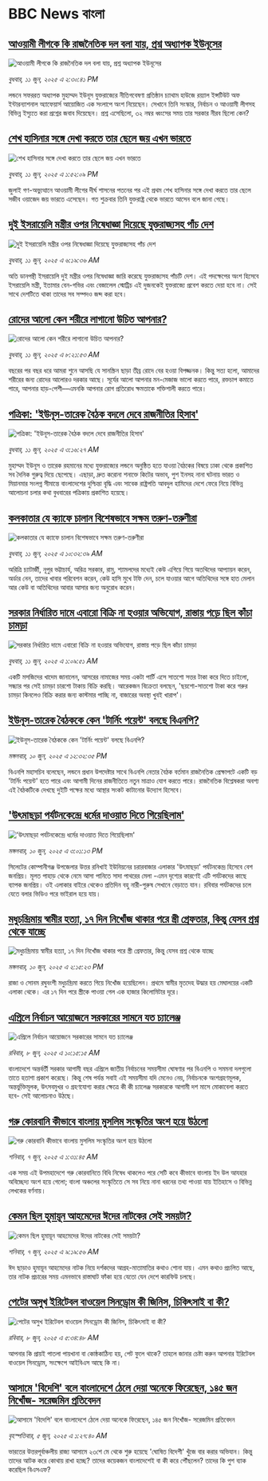 # BBC News বাংলা## [আওয়ামী লীগকে কি রাজনৈতিক দল বলা যায়, প্রশ্ন অধ্যাপক ইউনূসের](https://www.bbc.com/bengali/articles/cvg76d4gq8eo?at_campaign=githubrss)![আওয়ামী লীগকে কি রাজনৈতিক দল বলা যায়, প্রশ্ন অধ্যাপক ইউনূসের](https://ichef.bbci.co.uk/ace/standard/240/cpsprodpb/41d9/live/14d3dab0-46c7-11f0-bbaa-4bc03e0665b7.jpg)_বুধবার, ১১ জুন, ২০২৫ এ ২:৩০:৪১ PM_লন্ডনে সফররত অধ্যাপক মুহাম্মদ ইউনূস যুক্তরাজ্যের নীতিগবেষণা প্রতিষ্ঠান চ্যাথাম হাউজে রয়্যাল ইন্সটিউট অফ ইন্টারন্যাশনাল অ্যাফেয়ার্স আয়োজিত এক সংলাপে অংশ নিয়েছেন। সেখানে তিনি সংস্কার, নির্বাচন ও আওয়ামী লীগসহ বিভিন্ন ইস্যুতে করা প্রশ্নের জবাব দিয়েছেন। প্রশ্ন এসেছিলো, ৩২ নম্বর ধ্বংসের সময় তার সরকার নীরব ছিলো কেন?## [শেখ হাসিনার সঙ্গে দেখা করতে তার ছেলে জয় এখন ভারতে](https://www.bbc.com/bengali/articles/clyvk4n7d9xo?at_campaign=githubrss)![শেখ হাসিনার সঙ্গে দেখা করতে তার ছেলে জয় এখন ভারতে](https://ichef.bbci.co.uk/ace/standard/240/cpsprodpb/313d/live/92cdee80-46c0-11f0-9471-e380f647874e.jpg)_বুধবার, ১১ জুন, ২০২৫ এ ১:৫২:০৯ PM_জুলাই গণ-অভ্যুত্থানে আওয়ামী লীগের দীর্ঘ শাসনের পতনের পর এই প্রথম শেখ হাসিনার সঙ্গে দেখা করতে তার ছেলে সজীব ওয়াজেদ জয় ভারতে ‌এসেছেন। গত শুক্রবার তিনি যুক্তরাষ্ট্র থেকে ভারতে আসেন বলে জানা গেছে।## [দুই ইসরায়েলি মন্ত্রীর ওপর নিষেধাজ্ঞা দিয়েছে যুক্তরাজ্যসহ পাঁচ দেশ](https://www.bbc.com/bengali/articles/cn4q55lwxqko?at_campaign=githubrss)![দুই ইসরায়েলি মন্ত্রীর ওপর নিষেধাজ্ঞা দিয়েছে যুক্তরাজ্যসহ পাঁচ দেশ](https://ichef.bbci.co.uk/ace/standard/240/cpsprodpb/c982/live/90001d90-4675-11f0-9471-e380f647874e.jpg)_বুধবার, ১১ জুন, ২০২৫ এ ৬:১৯:৩৬ AM_অতি ডানপন্থী ইসরায়েলি দুই মন্ত্রীর ওপর নিষেধাজ্ঞা জারি করেছে যুক্তরাজ্যসহ পাঁচটি দেশ। এই পদক্ষেপের অংশ হিসেবে ইসরায়েলি মন্ত্রী, ইতামার বেন-গভির এবং বেজালেল স্মোট্রিচ এই দুজনকেই যুক্তরাজ্যে প্রবেশ করতে দেয়া হবে না। সেই সাথে দেশটিতে থাকা তাদের সব সম্পদও জব্দ করা হবে।## [রোদের আলো কেন শরীরে লাগানো উচিত আপনার?](https://www.bbc.com/bengali/articles/c75755nn1y5o?at_campaign=githubrss)![রোদের আলো কেন শরীরে লাগানো উচিত আপনার?](https://ichef.bbci.co.uk/ace/standard/240/cpsprodpb/2146/live/69300ab0-0cb7-11f0-ba12-8d27eb561761.jpg)_বুধবার, ১১ জুন, ২০২৫ এ ৮:২১:৫৩ AM_বছরের পর বছর ধরে আমরা শুনে আসছি যে সানস্ক্রিন ছাড়া তীব্র রোদে বের হওয়া বিপজ্জনক। কিন্তু সত্য হলো, আমাদের শরীরের জন্য রোদের আলোরও দরকার আছে। সূর্যের আলো আপনার মন-মেজাজ ভালো করতে পারে, রক্তচাপ কমাতে পারে, আপনার হাড়-পেশী––এমনকি আপনার রোগ প্রতিরোধ ক্ষমতাকে শক্তিশালী করতে পারে।## [পত্রিকা: 'ইউনূস-তারেক বৈঠক বদলে দেবে রাজনীতির হিসাব'](https://www.bbc.com/bengali/articles/cx2jz522g0yo?at_campaign=githubrss)![পত্রিকা: 'ইউনূস-তারেক বৈঠক বদলে দেবে রাজনীতির হিসাব'](https://ichef.bbci.co.uk/ace/standard/240/cpsprodpb/8768/live/fa958d50-466d-11f0-8e6f-9538963e47ef.jpg)_বুধবার, ১১ জুন, ২০২৫ এ ৩:১৬:২৭ AM_মুহাম্মদ ইউনূস ও তারেক রহমানের মধ্যে যুক্তরাজ্যের লন্ডনে অনুষ্ঠিত হতে যাওয়া বৈঠকের বিষয়ে ঢাকা থেকে প্রকাশিত সব দৈনিক গুরুত্ব দিয়ে ছেপেছে। এছাড়া, দ্রুত করোনা শনাক্তে কিটের অভাব, পুশ ইনসহ নানা ঘটনায় ভারত ও মিয়ানমার সংলগ্ন সীমান্তে বাংলাদেশের দুশ্চিন্তা বৃদ্ধি এবং সাবেক রাষ্ট্রপতি আবদুল হামিদের দেশে ফেরে নিয়ে বিভিন্ন আলোচনা চলার কথা বুধবারের পত্রিকায় প্রকাশিত হয়েছে।## [কলকাতার যে ক্যাফে চালান বিশেষভাবে সক্ষম তরুণ-তরুণীরা ](https://www.bbc.com/bengali/articles/cq809103319o?at_campaign=githubrss)![কলকাতার যে ক্যাফে চালান বিশেষভাবে সক্ষম তরুণ-তরুণীরা ](https://ichef.bbci.co.uk/ace/standard/240/cpsprodpb/9960/live/747d1f30-410e-11f0-9ca8-c5502ac70516.jpg)_বুধবার, ১১ জুন, ২০২৫ এ ১০:৩২:৩৯ AM_অরিত্রি চ্যাটার্জী, নূপুর ভট্টাচার্য, অরিত্র সরকার, রামু, শ্যামলদের মধ্যেই কেউ এগিয়ে গিয়ে অতথিদের আপ্যায়ন করেন, অর্ডার নেন,  তাদের খাবার পরিবেশন করেন, কেউ হাসি মুখে টফি দেন, চলে যাওয়ার আগে অতিথিদের সঙ্গে হাত মেলান আর কেউ বা অতিথিদের আবার আসার জন্য অনুরোধ করেন।## [সরকার নির্ধারিত দামে এবারো বিক্রি না হওয়ার অভিযোগ, রাস্তায় পড়ে ছিল কাঁচা চামড়া](https://www.bbc.com/bengali/articles/cvg7yqvvxqvo?at_campaign=githubrss)![সরকার নির্ধারিত দামে এবারো বিক্রি না হওয়ার অভিযোগ, রাস্তায় পড়ে ছিল কাঁচা চামড়া](https://ichef.bbci.co.uk/ace/standard/240/cpsprodpb/c2bc/live/55d7a250-45f3-11f0-bace-e1270fc31f5e.jpg)_বুধবার, ১১ জুন, ২০২৫ এ ১:০৯:৫১ AM_একটি মসজিদের খাদেম জানালেন, আসরের নামাজের সময় একটা পার্টি এসে সাতশো সত্তর টাকা করে দিতে চাইলো, সন্ধ্যার পর সেই চামড়া চারশো টাকায় বিক্রি করছি। আরেকজন বিক্রেতা বলছেন, 'ছয়শো-সাতশো টাকা করে গরুর চামড়া কিনলেও বিক্রি করার জন্য কাস্টমার পাচ্ছি না, বাজারের অবস্থা খুবই খারাপ'।## [ইউনূস-তারেক বৈঠককে কেন 'টার্নিং পয়েন্ট' বলছে বিএনপি? ](https://www.bbc.com/bengali/articles/c706d1n8rddo?at_campaign=githubrss)![ইউনূস-তারেক বৈঠককে কেন 'টার্নিং পয়েন্ট' বলছে বিএনপি? ](https://ichef.bbci.co.uk/ace/standard/240/cpsprodpb/eb82/live/0fe053c0-45f1-11f0-835b-310c7b938e84.jpg)_মঙ্গলবার, ১০ জুন, ২০২৫ এ ১২:৩২:৩৫ PM_বিএনপি মহাসচিব বলেছেন, লন্ডনে প্রধান উপদেষ্টার সাথে বিএনপি নেতার বৈঠক বর্তমান  রাজনৈতিক প্রেক্ষাপটে একটি বড় 'টার্নিং পয়েন্ট' হতে পারে এবং আগামী দিনের রাজনীতিতে নতুন মাত্রাও যোগ করতে পারে। রাজনৈতিক বিশ্লেষকরা অবশ্য এই বৈঠকটিকে দেখছে দুইটি পক্ষের মধ্যে আস্থার সংকট কাটানোর উদ্যোগ হিসেবে।## ['উৎমাছড়া পর্যটনকেন্দ্রে ধর্মের দাওয়াত দিতে গিয়েছিলাম'](https://www.bbc.com/bengali/articles/cp8y041850lo?at_campaign=githubrss)!['উৎমাছড়া পর্যটনকেন্দ্রে ধর্মের দাওয়াত দিতে গিয়েছিলাম'](https://ichef.bbci.co.uk/ace/standard/240/cpsprodpb/1d62/live/4a7b10e0-4607-11f0-835b-310c7b938e84.jpg)_মঙ্গলবার, ১০ জুন, ২০২৫ এ ৩:০১:১৩ PM_সিলেটের কোম্পানীগঞ্জ উপজেলার উত্তর রনিখাই ইউনিয়নের চরারবাজার এলাকার 'উৎমাছড়া' পর্যটনকেন্দ্র হিসেবে বেশ জনপ্রিয়। মূলত পাহাড় থেকে নেমে আসা পানিতে সাদা পাথরের মেলা -এমন দৃশ্যের কারণেই এটি পর্যটকদের কাছে ব্যাপক জনপ্রিয়।
ওই এলাকার বাইরে থেকেও প্রতিদিন বহু নারী-পুরুষ সেখানে বেড়াতে যান। রবিবার পর্যটকদের চলে যেতে বলার ভিডিও পরে ভাইরাল হয়ে যায়।## [মধুচন্দ্রিমায় স্বামীর হত্যা, ১৭ দিন নিখোঁজ থাকার পরে স্ত্রী গ্রেফতার, কিন্তু যেসব প্রশ্ন থেকে যাচ্ছে](https://www.bbc.com/bengali/articles/cwy6zdq5333o?at_campaign=githubrss)![মধুচন্দ্রিমায় স্বামীর হত্যা, ১৭ দিন নিখোঁজ থাকার পরে স্ত্রী গ্রেফতার, কিন্তু যেসব প্রশ্ন থেকে যাচ্ছে](https://ichef.bbci.co.uk/ace/standard/240/cpsprodpb/e6ed/live/fcd4eae0-45fd-11f0-8841-c1be515a1d03.jpg)_মঙ্গলবার, ১০ জুন, ২০২৫ এ ২:১৫:২৩ PM_রাজা ও সোনম রঘুবংশী মধুচন্দ্রিমা করতে গিয়ে নিখোঁজ হয়েছিলেন। প্রথমে স্বামীর মৃতদেহ উদ্ধার হয় মেঘালয়ের একটি এলাকা থেকে। এর ১৭ দিন পরে স্ত্রীকে পাওয়া গেল এক হাজার কিলোমিটার দূরে।## [এপ্রিলে নির্বাচন আয়োজনে সরকারের সামনে যত চ্যালেঞ্জ](https://www.bbc.com/bengali/articles/cx2edg48wryo?at_campaign=githubrss)![এপ্রিলে নির্বাচন আয়োজনে সরকারের সামনে যত চ্যালেঞ্জ](https://ichef.bbci.co.uk/ace/standard/240/cpsprodpb/7c7c/live/2fa62c50-444f-11f0-b7c8-dff14205f20a.jpg)_রবিবার, ৮ জুন, ২০২৫ এ ১০:১৫:১৫ AM_বাংলাদেশে অন্তর্বর্তী সরকার আগামী বছর এপ্রিলে জাতীয় নির্বাচনের সময়সীমা ঘোষণার পর বিএনপি ও সমমনা দলগুলো তাতে হতাশা প্রকাশ করেছে। কিন্তু শেষ পর্যন্ত সবাই এই সময়সীমা যদি মেনেও নেয়, নির্বাচনকে অংশগ্রহণমূলক, অন্তর্ভুক্তিমূলক, উৎসবমুখর ও গ্রহণযোগ্য করার ক্ষেত্রে কী কী চ্যালেঞ্জ সরকারকে আগামী দশ মাসে মোকাবেলা করতে হবে- সেই আলোচনাও উঠছে।## [গরু কোরবানি কীভাবে বাংলায় মুসলিম সংস্কৃতির অংশ হয়ে উঠলো ](https://www.bbc.com/bengali/articles/c4gr7r58992o?at_campaign=githubrss)![গরু কোরবানি কীভাবে বাংলায় মুসলিম সংস্কৃতির অংশ হয়ে উঠলো ](https://ichef.bbci.co.uk/ace/standard/240/cpsprodpb/b116/live/91bdd740-3afd-11f0-96c3-cf669419a2b0.jpg)_শনিবার, ৭ জুন, ২০২৫ এ ১:৩১:৪৫ AM_এক সময় এই উপমহাদেশে গরু কোরবানিতে বিধি নিষেধ থাকলেও পরে সেটি কবে কীভাবে বাংলায় ইদ উল আযহার অবিচ্ছেদ্য অংশ হয়ে গেলো; বাংলা অঞ্চলের সংস্কৃতিতে সে সব নিয়ে নানা ধরনের তথ্য পাওয়া যায় ইতিহাসে ও বিভিন্ন লেখকের বর্ণনায়।## [কেমন ছিল হুমায়ূন আহমেদের ঈদের নাটকের সেই সময়টা?](https://www.bbc.com/bengali/articles/cx2j453zddgo?at_campaign=githubrss)![কেমন ছিল হুমায়ূন আহমেদের ঈদের নাটকের সেই সময়টা?](https://ichef.bbci.co.uk/ace/standard/240/cpsprodpb/efb6/live/bfc5e350-437f-11f0-88da-ad18448c06ba.jpg)_শনিবার, ৭ জুন, ২০২৫ এ ৯:১৯:৫৬ AM_ঈদ ছাড়াও হুমায়ূন আহমেদের নাটক নিয়ে দর্শকদের আগ্রহ-মাতামাতির কথাও শোনা যায়। এমন কথাও প্রচলিত আছে, তার নাটক প্রচারের সময় এমনভাবে রাস্তাঘাট ফাঁকা হয়ে যেতো যেন দেশে কারফিউ চলছে।## [পেটের অসুখ ইরিটেবল বাওয়েল সিনড্রোম কী জিনিস, চিকিৎসাই বা কী?](https://www.bbc.com/bengali/articles/c93gxpj94p4o?at_campaign=githubrss)![পেটের অসুখ ইরিটেবল বাওয়েল সিনড্রোম কী জিনিস, চিকিৎসাই বা কী?](https://ichef.bbci.co.uk/ace/standard/240/cpsprodpb/7f1e/live/3b572510-226a-11f0-81a9-27d3f3d71068.jpg)_রবিবার, ৮ জুন, ২০২৫ এ ৫:৩৪:৪৮ AM_আপনার কি প্রায়ই পাতলা পায়খানা বা কোষ্ঠকাঠিন্য হয়, পেট ফুলে থাকে? তাহলে জানার চেষ্টা করুন আপনার ইরিটেবল বাওয়েল সিনড্রোম, সংক্ষেপে আইবিএস আছে কি না।## [আসামে 'বিদেশি' বলে বাংলাদেশে ঠেলে দেয়া অনেকে ফিরেছেন, ১৪৫ জন নিখোঁজ- সরেজমিন প্রতিবেদন](https://www.bbc.com/bengali/articles/cpvkx943ddzo?at_campaign=githubrss)![আসামে 'বিদেশি' বলে বাংলাদেশে ঠেলে দেয়া অনেকে ফিরেছেন, ১৪৫ জন নিখোঁজ- সরেজমিন প্রতিবেদন](https://ichef.bbci.co.uk/ace/standard/240/cpsprodpb/bd73/live/08b76270-413a-11f0-bace-e1270fc31f5e.jpg)_বৃহস্পতিবার, ৫ জুন, ২০২৫ এ ১:২৭:৪০ AM_ভারতের উত্তরপূর্বাঞ্চলীয় রাজ্য আসামে ২৩শে মে থেকে শুরু হয়েছে 'ঘোষিত বিদেশী' খুঁজে বার করার অভিযান। কিন্তু তাদের আটক করে কোথায় রাখা হচ্ছে? তাদের কয়েকজন বাংলাদেশেই বা কী করে পৌঁছলেন? তাদের কি পুশ ব্যাক করেছিল বিএসএফ?